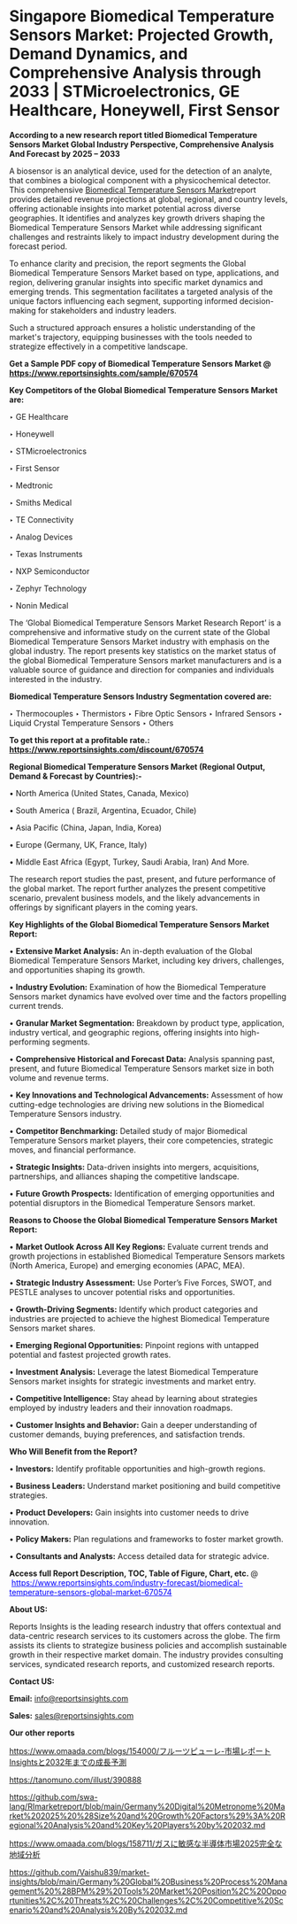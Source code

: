 # Singapore Biomedical Temperature Sensors Market: Projected Growth, Demand Dynamics, and Comprehensive Analysis through 2033 | STMicroelectronics, GE Healthcare, Honeywell, First Sensor

<strong>According to a new research report titled Biomedical Temperature Sensors Market Global Industry Perspective, Comprehensive Analysis And Forecast by 2025 – 2033</strong>

A biosensor is an analytical device, used for the detection of an analyte, that combines a biological component with a physicochemical detector. This comprehensive <a href=https://www.reportsinsights.com/sample/670574>Biomedical Temperature Sensors Market</a>report provides detailed revenue projections at global, regional, and country levels, offering actionable insights into market potential across diverse geographies. It identifies and analyzes key growth drivers shaping the Biomedical Temperature Sensors Market while addressing significant challenges and restraints likely to impact industry development during the forecast period.

To enhance clarity and precision, the report segments the Global Biomedical Temperature Sensors Market based on type, applications, and region, delivering granular insights into specific market dynamics and emerging trends. This segmentation facilitates a targeted analysis of the unique factors influencing each segment, supporting informed decision-making for stakeholders and industry leaders.

Such a structured approach ensures a holistic understanding of the market's trajectory, equipping businesses with the tools needed to strategize effectively in a competitive landscape.

<strong>Get a Sample PDF copy of Biomedical Temperature Sensors Market </strong><strong>@<a href=https://www.reportsinsights.com/sample/670574 style=color:#0000ff;> https://www.reportsinsights.com/sample/670574</a></strong></font>

<strong>Key Competitors of the Global Biomedical Temperature Sensors Market are:</strong>

‣ GE Healthcare

‣ Honeywell

‣ STMicroelectronics

‣ First Sensor

‣ Medtronic

‣ Smiths Medical

‣ TE Connectivity

‣ Analog Devices

‣ Texas Instruments

‣ NXP Semiconductor

‣ Zephyr Technology

‣ Nonin Medical

The ‘Global Biomedical Temperature Sensors Market Research Report’ is a comprehensive and informative study on the current state of the Global Biomedical Temperature Sensors Market industry with emphasis on the global industry. The report presents key statistics on the market status of the global Biomedical Temperature Sensors market manufacturers and is a valuable source of guidance and direction for companies and individuals interested in the industry.

<strong>Biomedical Temperature Sensors Industry Segmentation covered are:</strong>

‣ Thermocouples
‣ Thermistors
‣ Fibre Optic Sensors
‣ Infrared Sensors
‣ Liquid Crystal Temperature Sensors
‣ Others

<strong>To get this report at a profitable rate.: <a href=https://www.reportsinsights.com/discount/670574 style=color:#0000ff;>https://www.reportsinsights.com/discount/670574</a></strong></font>

<strong>Regional Biomedical Temperature Sensors Market (Regional Output, Demand &amp; Forecast by Countries):-</strong>

• North America (United States, Canada, Mexico)

• South America ( Brazil, Argentina, Ecuador, Chile)

• Asia Pacific (China, Japan, India, Korea)

• Europe (Germany, UK, France, Italy)

• Middle East Africa (Egypt, Turkey, Saudi Arabia, Iran) And More.

The research report studies the past, present, and future performance of the global market. The report further analyzes the present competitive scenario, prevalent business models, and the likely advancements in offerings by significant players in the coming years.

<strong>Key Highlights of the Global Biomedical Temperature Sensors Market Report:</strong>

• <strong>Extensive Market Analysis:</strong> An in-depth evaluation of the Global Biomedical Temperature Sensors Market, including key drivers, challenges, and opportunities shaping its growth.

• <strong>Industry Evolution:</strong> Examination of how the Biomedical Temperature Sensors market dynamics have evolved over time and the factors propelling current trends.

• <strong>Granular Market Segmentation:</strong> Breakdown by product type, application, industry vertical, and geographic regions, offering insights into high-performing segments.

• <strong>Comprehensive Historical and Forecast Data:</strong> Analysis spanning past, present, and future Biomedical Temperature Sensors market size in both volume and revenue terms.

• <strong>Key Innovations and Technological Advancements:</strong> Assessment of how cutting-edge technologies are driving new solutions in the Biomedical Temperature Sensors industry.

• <strong>Competitor Benchmarking:</strong> Detailed study of major Biomedical Temperature Sensors market players, their core competencies, strategic moves, and financial performance.

• <strong>Strategic Insights:</strong> Data-driven insights into mergers, acquisitions, partnerships, and alliances shaping the competitive landscape.

• <strong>Future Growth Prospects:</strong> Identification of emerging opportunities and potential disruptors in the Biomedical Temperature Sensors market.

<strong>Reasons to Choose the Global Biomedical Temperature Sensors Market Report:</strong>

• <strong>Market Outlook Across All Key Regions:</strong> Evaluate current trends and growth projections in established Biomedical Temperature Sensors markets (North America, Europe) and emerging economies (APAC, MEA).

• <strong>Strategic Industry Assessment:</strong> Use Porter’s Five Forces, SWOT, and PESTLE analyses to uncover potential risks and opportunities.

• <strong>Growth-Driving Segments:</strong> Identify which product categories and industries are projected to achieve the highest Biomedical Temperature Sensors market shares.

• <strong>Emerging Regional Opportunities:</strong> Pinpoint regions with untapped potential and fastest projected growth rates.

• <strong>Investment Analysis:</strong> Leverage the latest Biomedical Temperature Sensors market insights for strategic investments and market entry.

• <strong>Competitive Intelligence:</strong> Stay ahead by learning about strategies employed by industry leaders and their innovation roadmaps.

• <strong>Customer Insights and Behavior:</strong> Gain a deeper understanding of customer demands, buying preferences, and satisfaction trends.

<strong>Who Will Benefit from the Report?</strong>

• <strong>Investors:</strong> Identify profitable opportunities and high-growth regions.

• <strong>Business Leaders:</strong> Understand market positioning and build competitive strategies.

• <strong>Product Developers:</strong> Gain insights into customer needs to drive innovation.

• <strong>Policy Makers:</strong> Plan regulations and frameworks to foster market growth.

• <strong>Consultants and Analysts:</strong> Access detailed data for strategic advice.
</ul>
<strong>Access full Report Description, TOC, Table of Figure, Chart, etc. </strong>@  <a href=https://www.reportsinsights.com/industry-forecast/biomedical-temperature-sensors-global-market-670574 style=color:#0000ff;>https://www.reportsinsights.com/industry-forecast/biomedical-temperature-sensors-global-market-670574</a></font>

<strong><strong>About US</strong>:</strong>

Reports Insights is the leading research industry that offers contextual and data-centric research services to its customers across the globe. The firm assists its clients to strategize business policies and accomplish sustainable growth in their respective market domain. The industry provides consulting services, syndicated research reports, and customized research reports.

<strong>Contact US:</strong>

<p class=""""><b>Email:</b> <a href=mailto:info@reportsinsights.com>info@reportsinsights.com</a></p>
<p class=""""><b>Sales:</b> <a href=mailto:sales@reportsinsights.com>sales@reportsinsights.com</a></p>

<strong>Our other reports</strong>

<a href=https://www.omaada.com/blogs/154000/フルーツピューレ-市場レポートInsightsと2032年までの成長予測>https://www.omaada.com/blogs/154000/フルーツピューレ-市場レポートInsightsと2032年までの成長予測</a>

<a href=https://tanomuno.com/illust/390888>https://tanomuno.com/illust/390888</a>

<a href=https://github.com/swa-lang/RImarketreport/blob/main/Germany%20Digital%20Metronome%20Market%202025%20%28Size%20and%20Growth%20Factors%29%3A%20Regional%20Analysis%20and%20Key%20Players%20by%202032.md>https://github.com/swa-lang/RImarketreport/blob/main/Germany%20Digital%20Metronome%20Market%202025%20%28Size%20and%20Growth%20Factors%29%3A%20Regional%20Analysis%20and%20Key%20Players%20by%202032.md</a>

<a href=https://www.omaada.com/blogs/158711/ガスに敏感な半導体市場2025完全な地域分析>https://www.omaada.com/blogs/158711/ガスに敏感な半導体市場2025完全な地域分析</a>

<a href=https://github.com/Vaishu839/market-insights/blob/main/Germany%20Global%20Business%20Process%20Management%20%28BPM%29%20Tools%20Market%20Position%2C%20Opportunities%2C%20Threats%2C%20Challenges%2C%20Competitive%20Scenario%20and%20Analysis%20By%202032.md>https://github.com/Vaishu839/market-insights/blob/main/Germany%20Global%20Business%20Process%20Management%20%28BPM%29%20Tools%20Market%20Position%2C%20Opportunities%2C%20Threats%2C%20Challenges%2C%20Competitive%20Scenario%20and%20Analysis%20By%202032.md</a>

